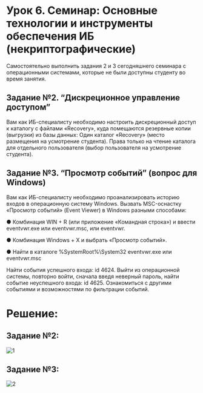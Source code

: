 # Урок 6. Семинар: Основные технологии и инструменты обеспечения ИБ (некриптографические)

Самостоятельно выполнить задания 2 и 3 сегодняшнего семинара с операционными системами, которые не были доступны студенту во время занятия.

## Задание №2. “Дискреционное управление доступом”

Вам как ИБ-специалисту необходимо настроить дискреционный доступ к каталогу
с файлами «Recovery», куда помещаются резервные копии (выгрузки) из базы данных:
Один каталог «Recovery» (место размещения на усмотрение студента).
Права только на чтение каталога для отдельного пользователя
(выбор пользователя на усмотрение студента).

## Задание №3. “Просмотр событий” (вопрос для Windows)

Вам как ИБ-специалисту необходимо проанализировать историю входов в операционную систему Windows.
Вызвать MSC-оснастку «Просмотр событий» (Event Viewer) в Windows разными способами:

● Комбинация WIN + R (или приложение «Командная строка») и ввести eventvwr.exe
или eventvwr.msc, или eventvwr.

● Комбинация Windows + X и выбрать «Просмотр событий».

● Найти в каталоге %SystemRoot%\System32 eventvwr.exe или eventvwr.msc

Найти события успешного входа: id 4624.
Выйти из операционной системы, повторно войти, сначала введя неверный пароль,
найти событие неуспешного входа: id 4625.
Ознакомиться с другими событиями и возможностями по фильтрации событий.


# Решение:
## Задание №2:
![1](https://github.com/user-attachments/assets/9b9dfa13-9ad5-419f-89b6-b328ae3d6557)
## Задание №3:
![2](https://github.com/user-attachments/assets/2d56ade1-75bb-4d28-8a84-f6c0b52c2b9e)

